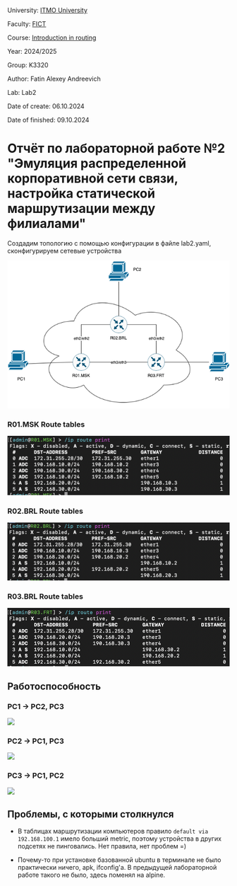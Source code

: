University: [ITMO University](https://itmo.ru/ru/)

Faculty: [FICT](https://fict.itmo.ru)

Course: [Introduction in routing](https://github.com/itmo-ict-faculty/introduction-in-routing)

Year: 2024/2025

Group: K3320

Author: Fatin Alexey Andreevich

Lab: Lab2

Date of create: 06.10.2024

Date of finished: 09.10.2024

# Отчёт по лабораторной работе №2 "Эмуляция распределенной корпоративной сети связи, настройка статической маршрутизации между филиалами"

Создадим топологию с помощью конфигурации в файле lab2.yaml, сконфигурируем сетевые устройства

<img src="./schema.png">

### R01.MSK Route tables

<img src="./imgs/R01_routes.png">

### R02.BRL Route tables

<img src="./imgs/R02_routes.png">

### R03.BRL Route tables

<img src="./imgs/R03_routes.png">

## Работоспособность

### PC1 -> PC2, PC3

<img src="./imgs/pingPC1->23.png">

### PC2 -> PC1, PC3

<img src="./imgs/pingPC2->13.png">

### PC3 -> PC1, PC2

<img src="./imgs/pingPC3->12.png">


## Проблемы, с которыми столкнулся 

- В таблицах маршрутизации компьютеров правило `default via 192.168.100.1` имело больший metric, поэтому устройства в других подсетях не пинговались. Нет правила, нет проблем =)

- Почему-то при установке базованной ubuntu в терминале не было практически ничего, apk, ifconfig'a. В предыдущей лабораторной работе такого не было, здесь поменял на alpine.






